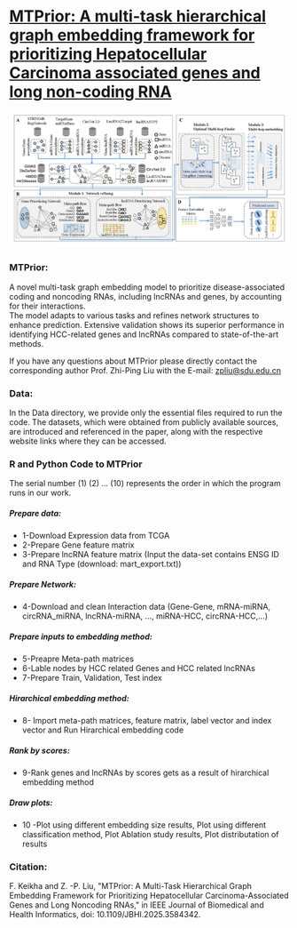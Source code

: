 # [MTPrior: A multi-task hierarchical graph embedding framework for prioritizing Hepatocellular Carcinoma associated genes and long non-coding RNA](https://github.com/zpliulab/MTPrior)
 

![MTPrior Framework](GraphicalAbstract.png)
### MTPrior:
A novel multi-task graph embedding model to prioritize disease-associated coding and noncoding RNAs, including lncRNAs and genes, by accounting for their interactions.  
The model adapts to various tasks and refines network structures to enhance prediction. 
Extensive validation shows its superior performance in identifying HCC-related genes and lncRNAs compared to state-of-the-art methods.

If you have any questions about MTPrior please directly contact the corresponding author Prof. Zhi-Ping Liu with the E-mail: zpliu@sdu.edu.cn

### Data:
In the Data directory, we provide only the essential files required to run the code. 
The datasets, which were obtained from publicly available sources, are introduced and referenced in the paper, along with the respective website links where they can be accessed.

### R and Python Code to MTPrior 
The serial number (1) (2) ... (10) represents the order in which the program runs in our work.

##### Prepare data:
*	1-Download Expression data from TCGA
*	2-Prepare Gene feature matrix
*	3-Prepare lncRNA feature matrix (Input the data-set contains ENSG ID and RNA Type (download: mart_export.txt))

##### Prepare Network:
*	4-Download and clean Interaction data (Gene-Gene, mRNA-miRNA, circRNA_miRNA, lncRNA-miRNA, ..., miRNA-HCC, circRNA-HCC,...)
	
##### Prepare inputs to embedding method:
*	5-Preapre Meta-path matrices
*	6-Lable nodes by HCC related Genes and HCC related lncRNAs
*	7-Prepare Train, Validation, Test index

##### Hirarchical embedding method:
*	8- Import meta-path matrices, feature matrix, label vector and index vector and 
		Run Hirarchical embedding code 

##### Rank by scores:
*	9-Rank genes and lncRNAs by scores gets as a result of hirarchical embedding method

##### Draw plots:
*	10 -Plot using different embedding size results, 
		Plot using different classification method, 
		Plot Ablation study results, 
		Plot distributation of results
### Citation:
F. Keikha and Z. -P. Liu, "MTPrior: A Multi-Task Hierarchical Graph Embedding Framework for Prioritizing Hepatocellular Carcinoma-Associated Genes and Long Noncoding RNAs," in IEEE Journal of Biomedical and Health Informatics, doi: 10.1109/JBHI.2025.3584342. 
